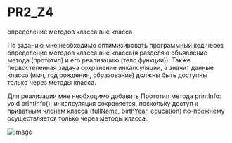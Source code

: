 # PR2_Z4
определение методов класса вне класса

По заданию мне необходимо оптимизировать программный код через определение методов класса вне класса(я разделяю объявление метода (прототип) и его реализацию (тело функции)). 
Также первостепенная задача сохранение инкапсуляции, а значит данные класса (имя, год рождения, образование) должны быть доступны только через методы класса.

Для реализации мне необходимо добавить Прототип метода printInfo:
void printInfo();
инкапсуляция сохраняется, поскольку доступ к приватным членам класса (fullName, birthYear, education) по-прежнему осуществляется только через методы класса.

![image](https://github.com/user-attachments/assets/aa394092-8764-4c93-84f6-b9a9bfc3a4e1)


